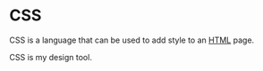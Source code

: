 # CSS















CSS is a language that can be used to add style to an [HTML](/wiki/HTML) page.















CSS is my design tool.















